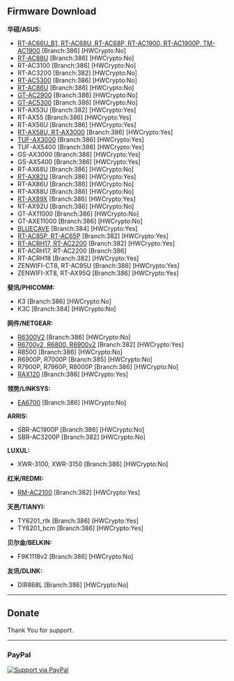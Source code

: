 Firmware Download
-----------------
**华硕/ASUS:**

 * [RT-AC66U_B1, RT-AC68U, RT-AC68P, RT-AC1900, RT-AC1900P, TM-AC1900](https://mega.nz/folder/RU8yWTwR#CARSgNhGHVswk_F3os21Vw)  [Branch:386] [HWCrypto:No] 
 * [RT-AC88U](https://mega.nz/folder/EBFlxSyJ#rfB2pGgG_UGreFXNuM_iuA)  [Branch:386] [HWCrypto:No] 
 * RT-AC3100 [Branch:386] [HWCrypto:No] 
 * RT-AC3200 [Branch:382] [HWCrypto:No] 
 * [RT-AC5300](https://mega.nz/folder/QRtVhSSb#Vsg69evoJMn5iFzjLVgQXg) [Branch:386] [HWCrypto:No] 
 * [RT-AC86U](https://mega.nz/folder/MAVRHCQY#MURd2OUURo4rBhEkDGlo5Q) [Branch:386] [HWCrypto:No] 
 * [GT-AC2900](https://mega.nz/folder/NF0wwaIA#e0VUxrey2fZzCnKUlFNmrg) [Branch:386] [HWCrypto:No] 
 * [GT-AC5300](https://mega.nz/folder/pRt1mIpK#_i40UQFawo2ZXO3lHfgfnw) [Branch:386] [HWCrypto:No] 
 * RT-AX53U [Branch:382] [HWCrypto:Yes] 
 * RT-AX55 [Branch:386] [HWCrypto:Yes] 
 * RT-AX56U [Branch:386] [HWCrypto:Yes] 
 * [RT-AX58U, RT-AX3000](https://mega.nz/folder/5Z93jC4L#sE4tRyO431Aisu10Ifz_9A) [Branch:386] [HWCrypto:Yes] 
 * [TUF-AX3000](https://mega.nz/folder/0EUwRTYJ#a1ZdzjONXRt5gpeJ171xbA) [Branch:386] [HWCrypto:Yes] 
 * TUF-AX5400 [Branch:386] [HWCrypto:Yes] 
 * GS-AX3000 [Branch:386] [HWCrypto:Yes] 
 * GS-AX5400 [Branch:386] [HWCrypto:Yes] 
 * RT-AX68U [Branch:386] [HWCrypto:No] 
 * [RT-AX82U](https://mega.nz/folder/IN8lAK7I#Fv7LWqcu2xeARQeFdL1S2A) [Branch:386] [HWCrypto:Yes] 
 * RT-AX86U [Branch:386] [HWCrypto:No] 
 * RT-AX88U [Branch:386] [HWCrypto:No] 
 * [RT-AX89X](https://mega.nz/folder/QVcg1TbT#FZEuVxWJQejBJj2tEiur-w) [Branch:386] [HWCrypto:Yes] 
 * RT-AX92U [Branch:386] [HWCrypto:No] 
 * GT-AX11000 [Branch:386] [HWCrypto:No] 
 * GT-AXE11000 [Branch:386] [HWCrypto:No] 
 * [BLUECAVE](https://mega.nz/folder/kQ1wFKpR#W1b6VzWymADrqRO9Hhemnw) [Branch:384] [HWCrypto:Yes] 
 * [RT-AC85P, RT-AC65P](https://mega.nz/folder/FZ9xVK6K#WvvfkZSaKa-sepGN3Rw7ng) [Branch:382] [HWCrypto:Yes] 
 * [RT-ACRH17, RT-AC2200](https://mega.nz/folder/BB9xDQxR#eLYYJfN3_zQkyqt0WHYRmQ) [Branch:382] [HWCrypto:Yes] 
 * RT-ACRH17, RT-AC2200 [Branch:386]
 * RT-ACRH18 [Branch:382] [HWCrypto:Yes] 
 * ZENWIFI-CT8, RT-AC95U [Branch:386] [HWCrypto:Yes] 
 * ZENWIFI-XT8, RT-AX95Q [Branch:386] [HWCrypto:Yes] 





**斐讯/PHICOMM:**

* K3 [Branch:386] [HWCrypto:No] 
* K3C [Branch:384] [HWCrypto:No] 


**网件/NETGEAR:**

* [R6300V2](https://mega.nz/folder/tc0yCZzL#R5TyLYoNBrXAWEKNTJdgOg) [Branch:386] [HWCrypto:No] 
* [R6700v2, R6800, R6900v2](https://mega.nz/folder/0Y92XLCR#CwHXRNLOBelaLVk3TyxvmQ) [Branch:382] [HWCrypto:Yes] 
* R8500 [Branch:386] [HWCrypto:No] 
* R6900P, R7000P [Branch:385] [HWCrypto:No] 
* R7900P, R7960P, R8000P [Branch:386] [HWCrypto:No] 
* [RAX120](https://mega.nz/folder/1NkRlCZY#8JOs5d02yJgRFov2wxbziA) [Branch:386] [HWCrypto:Yes] 


**领势/LINKSYS:**

* [EA6700](https://mega.nz/folder/RFtCTTaS#ezM3Ihig0pIKwEUc6y0dOQ)  [Branch:386] [HWCrypto:No] 


**ARRIS:**

* SBR-AC1900P [Branch:386] [HWCrypto:No] 
* SBR-AC3200P [Branch:382] [HWCrypto:No] 


**LUXUL:**

* XWR-3100, XWR-3150 [Branch:386] [HWCrypto:No] 


**红米/REDMI:**

* [RM-AC2100](https://mega.nz/folder/9BtXVCRY#laNmbn13RO8mqd5tVTasZQ) [Branch:382] [HWCrypto:Yes] 


**天邑/TIANYI:**

* TY6201_rtk [Branch:386] [HWCrypto:Yes] 
* TY6201_bcm [Branch:386] [HWCrypto:Yes] 


**贝尔金/BELKIN:**

* F9K1118v2 [Branch:386] [HWCrypto:No] 

**友讯/DLINK:**

* DIR868L [Branch:386] [HWCrypto:No] 


-----------------

## Donate

Thank You for support.

-----------------

### PayPal

[![Support via PayPal](https://cdn.rawgit.com/twolfson/paypal-github-button/1.0.0/dist/button.svg)](https://paypal.me/paldier9/)

